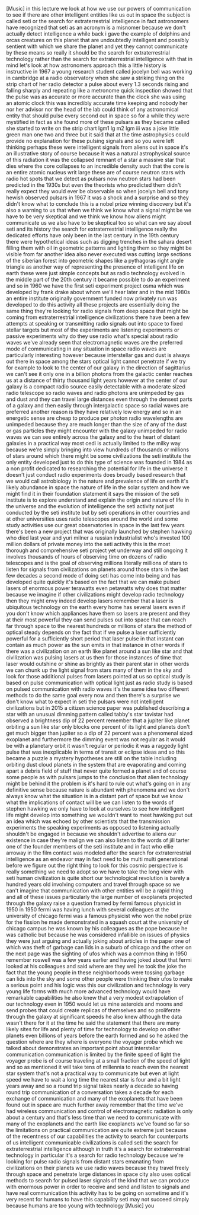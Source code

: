 [Music] in this lecture we look at how we use our powers of communication to see if there are other intelligent entities like us out in space the subject is called seti or the search for extraterrestrial intelligence in fact astronomers have recognized that seti as an acronym is a misnomer because we don't actually detect intelligence a while back i gave the example of dolphins and orcas creatures on this planet that are undoubtedly intelligent and possibly sentient with which we share the planet and yet they cannot communicate by these means so really it should be the search for extraterrestrial technology rather than the search for extraterrestrial intelligence with that in mind let's look at how astronomers approach this a little history is instructive in 1967 a young research student called jocelyn bell was working in cambridge at a radio observatory when she saw a striking thing on the strip chart of her radio detector a pulse about every 1.3 seconds rising and falling sharply and repeating like a metronome quick inspection showed that the pulse was as accurate or more accurate than the clock she was using an atomic clock this was incredibly accurate time keeping and nobody her nor her advisor nor the head of the lab could think of any astronomical entity that should pulse every second out in space so for a while they were mystified in fact as she found more of these pulsars as they became called she started to write on the strip chart lgm1 lg m2 lgm iii was a joke little green man one two and three but it said that at the time astrophysics could provide no explanation for these pulsing signals and so you were left thinking perhaps these were intelligent signals from aliens out in space it's an illustrative story of course because it was a natural astrophysical source of this radiation it was the collapsed remnant of a star a massive star that dies where the core collapses to an incredible density such that the core is an entire atomic nucleus writ large these are of course neutron stars with radio hot spots that we detect as pulsars now neutron stars had been predicted in the 1930s but even the theorists who predicted them didn't really expect they would ever be observable so when jocelyn bell and tony hewish observed pulsars in 1967 it was a shock and a surprise and so they didn't know what to conclude this is a nobel prize winning discovery but it's also a warning to us that when we think we know what a signal might be we have to be very skeptical and we think we know how aliens might communicate us we also have to be skeptical too so what can we say about seti and its history the search for extraterrestrial intelligence really the dedicated efforts have only been in the last century in the 19th century there were hypothetical ideas such as digging trenches in the sahara desert filling them with oil in geometric patterns and lighting them so they might be visible from far another idea also never executed was cutting large sections of the siberian forest into geometric shapes like a pythagoras right angle triangle as another way of representing the presence of intelligent life on earth these were just simple concepts but as radio technology evolved in the middle part of the 20th century it became possible to do an experiment and so in 1960 we have the first seti experiment project osma which was developed by frank drake about whom we'll hear later and in the mid 1980s an entire institute originally government funded now privately run was developed to do this activity all these projects are essentially doing the same thing they're looking for radio signals from deep space that might be coming from extraterrestrial intelligence civilizations there have been a few attempts at speaking or transmitting radio signals out into space to fixed stellar targets but most of the experiments are listening experiments or passive experiments why do they use radio what's special about radio waves we've already seen that electromagnetic waves are the preferred mode of communicating in any situation in space radio waves are particularly interesting however because interstellar gas and dust is always out there in space among the stars optical light cannot penetrate if we try for example to look to the center of our galaxy in the direction of sagittarius we can't see it only one in a billion photons from the galactic center reaches us at a distance of thirty thousand light years however at the center of our galaxy is a compact radio source easily detectable with a moderate sized radio telescope so radio waves and radio photons are unimpeded by gas and dust and they can travel large distances even through the densest parts of a galaxy and then easily through intergalactic space so radial waves are preferred another reason is they have relatively low energy and so in an energetic sense are cheap to produce per photon radio wavelengths are unimpeded because they are much longer than the size of any of the dust or gas particles they might encounter with the galaxy unimpeded for radio waves we can see entirely across the galaxy and to the heart of distant galaxies in a practical way most cedi is actually limited to the milky way because we're simply bringing into view hundreds of thousands or millions of stars around which there might be some civilizations the seti institute the only entity developed just to do this type of science was founded in 1984 as a non profit dedicated to researching the potential for life in the universe it doesn't just conduct radio experiments does broadly based research that we would call astrobiology in the nature and prevalence of life on earth it's likely abundance in space the nature of life in the solar system and how we might find it in their foundation statement it says the mission of the seti institute is to explore understand and explain the origin and nature of life in the universe and the evolution of intelligence the seti activity not just conducted by the seti institute but by seti operations in other countries and at other universities uses radio telescopes around the world and some study activities use our great observatories in space in the last few years there's been a new project that was originally launched by stephen hawking who died last year and yuri milner a russian industrialist who's invested 100 million dollars of private money into the seti activity this is the most thorough and comprehensive seti project yet underway and still ongoing it involves thousands of hours of observing time on dozens of radio telescopes and is the goal of observing millions literally millions of stars to listen for signals from civilizations on planets around those stars in the last few decades a second mode of doing seti has come into being and has developed quite quickly it's based on the fact that we can make pulsed lasers of enormous power terawatts even petawatts why does that matter because we imagine if other civilizations might develop radio technology then they might envy indeed develop lasers remember that a laser is ubiquitous technology on the earth every home has several lasers even if you don't know which appliances have them so lasers are present and they at their most powerful they can send pulses out into space that can reach far through space to the nearest hundreds or millions of stars the method of optical steady depends on the fact that if we pulse a laser sufficiently powerful for a sufficiently short period that laser pulse in that instant can contain as much power as the sun emits in that instance in other words if there was a civilization on an earth like planet around a sun like star and that civilization was pulsing lasers at us then for those instances of time that laser would outshine or shine as brightly as their parent star in other words we can chunk up the light signal from stars many of them in the sky and look for those additional pulses from lasers pointed at us so optical study is based on pulse communication with optical light just as radio study is based on pulsed communication with radio waves it's the same idea two different methods to do the same goal every now and then there's a surprise we don't know what to expect in seti the pulsars were not intelligent civilizations but in 2015 a citizen science paper was published describing a star with an unusual dimming pattern called tabby's star tavistar had observed a brightness dip of 22 percent remember that a jupiter like planet orbiting a sun like star only blocks one percent of its light and planets don't get much bigger than jupiter so a dip of 22 percent was a phenomenal sized exoplanet and furthermore the dimming event was not regular as it would be with a planetary orbit it wasn't regular or periodic it was a raggedy light pulse that was inexplicable in terms of transit or eclipse ideas and so this became a puzzle a mystery hypotheses are still on the table including orbiting dust cloud planets in the system that are evaporating and coming apart a debris field of stuff that never quite formed a planet and of course some people as with pulsars jumps to the conclusion that alien technology might be behind it the problem is it's hard to rule out what's going on in any definitive sense because nature is abundant with phenomena and we don't always know what the situation is in a distant part of space but we know what the implications of contact will be we can listen to the words of stephen hawking we only have to look at ourselves to see how intelligent life might develop into something we wouldn't want to meet hawking put out an idea which was echoed by other scientists that the transmission experiments the speaking experiments as opposed to listening actually shouldn't be engaged in because we shouldn't advertise to aliens our existence in case they're malign we can also listen to the words of jill tarter one of the founder members of the seti institute and in fact who ellie arroway in the film contact was modeled after the search for extraterrestrial intelligence as an endeavor may in fact need to be multi multi generational before we figure out the right thing to look for this cosmic perspective is really something we need to adopt so we have to take the long view with seti human civilization is quite short our technological revolution is barely a hundred years old involving computers and travel through space so we can't imagine that communication with other entities will be a rapid thing and all of these issues particularly the large number of exoplanets projected through the galaxy raise a question framed by fermi famous physicist in 1950 in 1950 fermi was having lunch with several colleagues at the university of chicago fermi was a famous physicist who won the nobel prize for the fission he made demonstrated in a squash court at the university of chicago campus he was known by his colleagues as the pope because he was catholic but because he was considered infallible on issues of physics they were just arguing and actually joking about articles in the paper one of which was theft of garbage can lids in a suburb of chicago and the other on the next page was the sighting of ufos which was a common thing in 1950 remember roswell was a few years earlier and having joked about that fermi looked at his colleagues and said where are they well he took the joke the fact that the young people in these neighborhoods were tossing garbage can lids into the sky and some other people were thinking their ufos to make a serious point and his logic was this our civilization and technology is very young life forms with much more advanced technology would have remarkable capabilities he also knew that a very modest extrapolation of our technology even in 1950 would let us mine asteroids and moons and send probes that could create replicas of themselves and so proliferate through the galaxy at significant speeds he also knew although the data wasn't there for it at the time he said the statement that there are many likely sites for life and plenty of time for technology to develop on other planets even billions of years before the earth formed and so he asked the question where are they where is everyone the voyager probe which we talked about demonstrates an important point about interstellar communication communication is limited by the finite speed of light the voyager probe is of course traveling at a small fraction of the speed of light and so as mentioned it will take tens of millennia to reach even the nearest star system that's not a practical way to communicate but even at light speed we have to wait a long time the nearest star is four and a bit light years away and so a round trip signal takes nearly a decade so having round trip communication of a conversation takes a decade for each exchange of communication and many of the exoplanets that have been found out in space are much further away remember that the time we've had wireless communication and control of electromagnetic radiation is only about a century and that's less time than we need to communicate with many of the exoplanets and the earth like exoplanets we've found so far so the limitations on practical communication are quite extreme just because of the recentness of our capabilities the activity to search for counterparts of us intelligent communicable civilizations is called seti the search for extraterrestrial intelligence although in truth it's a search for extraterrestrial technology in particular it's a search for radio technology because we're looking for pulse radio signals from distant stars emanating from civilizations on their planets we use radio waves because they travel freely through space and penetrate large distances in space city also uses optical methods to search for pulsed laser signals of the kind that we can produce with enormous power in order to receive and send and listen to signals and have real communication this activity has to be going on sometime and it's very recent for humans to have this capability seti may not succeed simply because humans are too young with technology [Music] you